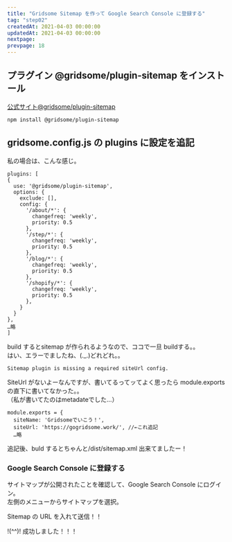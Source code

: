 ```yaml
---
title: "Gridsome Sitemap を作って Google Search Console に登録する"
tag: "step02"
createdAt: 2021-04-03 00:00:00
updatedAt: 2021-04-03 00:00:00
nextpage: 
prevpage: 18
---
```



## プラグイン @gridsome/plugin-sitemap をインストール

[公式サイト@gridsome/plugin-sitemap](https://gridsome.org/plugins/@gridsome/plugin-sitemap)

    npm install @gridsome/plugin-sitemap

## gridsome.config.js の plugins に設定を追記

私の場合は、こんな感じ。

    plugins: [
    {
      use: '@gridsome/plugin-sitemap',
      options: {
        exclude: [],
        config: {
          '/about/*': {
            changefreq: 'weekly',
            priority: 0.5
          },
          '/step/*': {
            changefreq: 'weekly',
            priority: 0.5
          },
          '/blog/*': {
            changefreq: 'weekly',
            priority: 0.5
          },
          '/shopify/*': {
            changefreq: 'weekly',
            priority: 0.5
          },
        }
      }
    },
    …略
    ]

build するとsitemap が作られるようなので、ココで一旦 buildする。。  
はい、エラーでましたね、(._.)どれどれ。。

    Sitemap plugin is missing a required siteUrl config.

SiteUrl がないよーなんですが、書いてるってッてよく思ったら module.exports の直下に書いてなかった。。  
（私が書いてたのはmetadateでした…）

    module.exports = {
      siteName: 'Gridsomeでいこう！',
      siteUrl: 'https://gogridsome.work/', //←これ追記
      …略

追記後、buld するとちゃんと/dist/sitemap.xml 出来てましたー！

### Google Search Console に登録する

サイトマップが公開されたことを確認して、Google Search Console にログイン。  
左側のメニューからサイトマップを選択。

<g-image src="~/assets/img/step/019/01.png" class="img-thumbnail mb-5" alt="エラーの表示"/>

Sitemap の URL を入れて送信！！

<g-image src="~/assets/img/step/019/02.png" class="img-thumbnail mb-5" alt="エラーの表示"/>

!(^^)! 成功しました！！！
